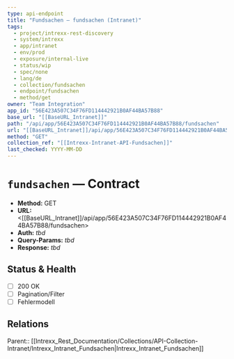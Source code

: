 ```yaml
---
type: api-endpoint
title: "Fundsachen — fundsachen (Intranet)"
tags:
  - project/intrexx-rest-discovery
  - system/intrexx
  - app/intranet
  - env/prod
  - exposure/internal-live
  - status/wip
  - spec/none
  - lang/de
  - collection/fundsachen
  - endpoint/fundsachen
  - method/get
owner: "Team Integration"
app_id: "56E423A507C34F76FD114442921B0AF44BA57B88"
base_url: "[[BaseURL_Intranet]]"
path: "/api/app/56E423A507C34F76FD114442921B0AF44BA57B88/fundsachen"
url: "[[BaseURL_Intranet]]/api/app/56E423A507C34F76FD114442921B0AF44BA57B88/fundsachen"
method: "GET"
collection_ref: "[[Intrexx-Intranet-API-Fundsachen]]"
last_checked: YYYY-MM-DD
---
```


# `fundsachen` — Contract
- **Method:** GET  
- **URL:** <[[BaseURL_Intranet]]/api/app/56E423A507C34F76FD114442921B0AF44BA57B88/fundsachen>  
- **Auth:** _tbd_  
- **Query-Params:** _tbd_  
- **Response:** _tbd_

## Status & Health
- [ ] 200 OK
- [ ] Pagination/Filter
- [ ] Fehlermodell

## Relations
Parent:: [[Intrexx_Rest_Documentation/Collections/API-Collection-Intranet/Intrexx_Intranet_Fundsachen|Intrexx_Intranet_Fundsachen]]
